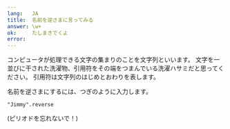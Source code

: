 ```yaml
---
lang:   JA
title:  名前を逆さまに言ってみる
answer: \w+
ok:     たしまきでくよ
error:  
---
```


コンピュータが処理できる文字の集まりのことを文字列といいます。
文字を一並びに干された洗濯物、引用符をその端をつまんでいる洗濯ハサミだと思ってください。
引用符は文字列のはじめとおわりを表します。

名前を逆さまにするには、つぎのように入力します。

    "Jimmy".reverse

(ピリオドを忘れないで！)
